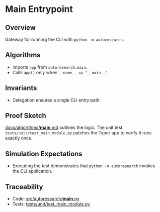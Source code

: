 # Main Entrypoint

## Overview

Gateway for running the CLI with `python -m autoresearch`.

## Algorithms

- Imports `app` from `autoresearch.main`.
- Calls `app()` only when `__name__ == "__main__"`.

## Invariants

- Delegation ensures a single CLI entry path.

## Proof Sketch

[docs/algorithms/__main__.md](../algorithms/__main__.md) outlines the
logic. The unit test `tests/unit/test_main_module.py` patches the Typer app
to verify it runs exactly once.

## Simulation Expectations

- Executing the test demonstrates that `python -m autoresearch` invokes
the CLI application.

## Traceability

- Code: [src/autoresearch/__main__.py][m1]
- Tests: [tests/unit/test_main_module.py][t1]

[m1]: ../../src/autoresearch/__main__.py
[t1]: ../../tests/unit/test_main_module.py
